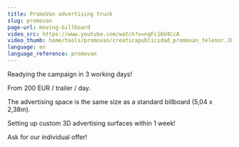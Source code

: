 ```yaml
---
title: PromoVan advertising truck
slug: promovan
page-url: moving-billboard
video_src: https://www.youtube.com/watch?v=nqFc16U4CcA
video_thumb: home/tools/promovan/creaticapublicidad_promovan_telenor.JPG
language: en
language_reference: promovan
---
```


Readying the campaign in 3 working days!

From 200 EUR / trailer / day.

The advertising space is the same size as a standard billboard (5,04 x 2,38m).

Setting up custom 3D advertising surfaces within 1 week!

Ask for our individual offer!
